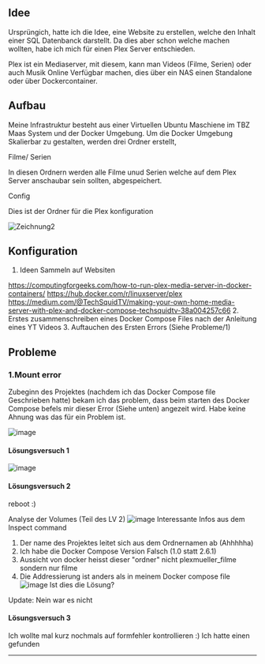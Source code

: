 ## Idee
Ursprüngich, hatte ich die Idee, eine Website zu erstellen, welche den Inhalt einer SQL Datenbanck darstellt. Da dies aber schon welche machen wollten, habe ich mich für einen Plex Server entschieden.

Plex ist ein Mediaserver, mit diesem, kann man Videos (Filme, Serien) oder auch Musik Online Verfügbar machen, dies über ein NAS einen Standalone oder über Dockercontainer. 

## Aufbau 
Meine Infrastruktur besteht aus einer Virtuellen Ubuntu Maschiene im TBZ Maas System und der Docker Umgebung. 
Um die Docker Umgebung Skalierbar zu gestalten, werden drei Ordner erstellt, 

Filme/ Serien

In diesen Ordnern werden alle Filme unud Serien welche auf dem Plex Server anschaubar sein sollten, abgespeichert. 

Config

Dies ist der Ordner für die Plex konfiguration

![Zeichnung2](https://user-images.githubusercontent.com/63262820/178158434-e346ccaf-31cf-4e89-a8fc-a5043d400442.png)

## Konfiguration
1. Ideen Sammeln auf Websiten 

https://computingforgeeks.com/how-to-run-plex-media-server-in-docker-containers/
https://hub.docker.com/r/linuxserver/plex
https://medium.com/@TechSquidTV/making-your-own-home-media-server-with-plex-and-docker-compose-techsquidtv-38a004257c66
2. Erstes zusammenschreiben eines Docker Compose Files nach der Anleitung eines YT Videos
3. Auftauchen des Ersten Errors (Siehe Probleme/1)

## Probleme

### 1.Mount error 
Zubeginn des Projektes (nachdem ich das Docker Compose file Geschrieben hatte) bekam ich das problem, dass beim starten des Docker Compose befels mir dieser Error (Siehe unten) angezeit wird. Habe keine Ahnung was das für ein Problem ist.

![image](https://user-images.githubusercontent.com/63262820/178159934-2b1179f0-b9e9-42d0-9a5b-aedda597b0e1.png)
#### Lösungsversuch 1
![image](https://user-images.githubusercontent.com/63262820/178335616-1ec8e9f7-80eb-4820-b0de-8a87907e7a8d.png)
#### Lösungsversuch 2
reboot :)

Analyse der Volumes (Teil des LV 2)
![image](https://user-images.githubusercontent.com/63262820/178340939-1bfcd237-e95a-4c57-8519-7b4259ea60d4.png)
Interessante Infos aus dem Inspect command
1. Der name des Projektes leitet sich aus dem Ordnernamen ab (Ahhhhha)
2. Ich habe die Docker Compose Version Falsch (1.0 statt 2.6.1)
3. Aussicht von docker heisst dieser "ordner" nicht plexmueller_filme sondern nur filme
4. Die Addressierung ist anders als in meinem Docker compose file ![image](https://user-images.githubusercontent.com/63262820/178341543-c0640268-a641-4ad2-a31a-e808bb4fdd61.png)
Ist dies die Lösung? 

Update: Nein war es nicht 

#### Lösungsversuch 3
Ich wollte mal kurz nochmals auf formfehler kontrollieren :) Ich hatte einen gefunden 

---
